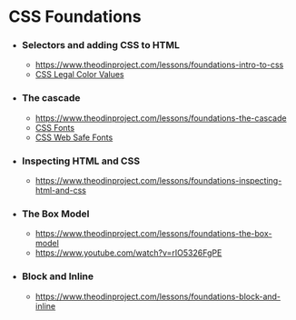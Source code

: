 # CSS Foundations
- ### Selectors and adding CSS to HTML
  - https://www.theodinproject.com/lessons/foundations-intro-to-css
  - [CSS Legal Color Values](https://www.w3schools.com/cssref/css_colors_legal.php)

- ### The cascade
  - https://www.theodinproject.com/lessons/foundations-the-cascade
  - [CSS Fonts](https://www.w3schools.com/Css/css_font.asp)
  - [CSS Web Safe Fonts](https://www.w3schools.com/cssref/css_websafe_fonts.php)

- ### Inspecting HTML and CSS
  - https://www.theodinproject.com/lessons/foundations-inspecting-html-and-css

- ### The Box Model
  - https://www.theodinproject.com/lessons/foundations-the-box-model
  - https://www.youtube.com/watch?v=rIO5326FgPE
  
- ### Block and Inline
  - https://www.theodinproject.com/lessons/foundations-block-and-inline

